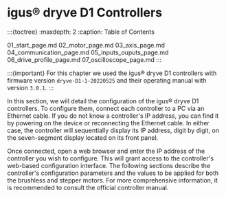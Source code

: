 # igus® dryve D1 Controllers

:::{toctree}
:maxdepth: 2
:caption: Table of Contents

01_start_page.md
02_motor_page.md
03_axis_page.md
04_communication_page.md
05_inputs_ouputs_page.md
06_drive_profile_page.md
07_oscilloscope_page.md
:::

:::{important}
For this chapter we used the igus® dryve D1 controllers with firmware version `dryve-D1-1-20220525` and their operating manual with version `3.0.1`.
:::

In this section, we will detail the configuration of the igus® dryve D1 controllers. To configure them, connect each controller to a PC via an Ethernet cable. If you do not know a controller's IP address, you can find it by powering on the device or reconnecting the Ethernet cable. In either case, the controller will sequentially display its IP address, digit by digit, on the seven-segment display located on its front panel.

Once connected, open a web browser and enter the IP address of the controller you wish to configure. This will grant access to the controller's web-based configuration interface. The following sections describe the controller's configuration parameters and the values to be applied for both the brushless and stepper motors. For more comprehensive information, it is recommended to consult the official controller manual.
